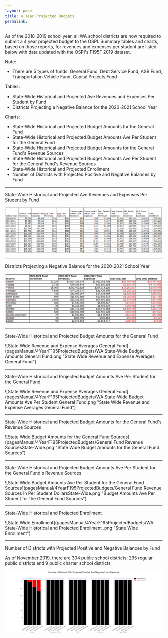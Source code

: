 ```yaml
---
layout: page
title: 4 Year Projected Budgets
permalink:
---
```

As of the 2018-2019 school year, all WA school districts are now required to submit a 4 year projected budget to the OSPI. 
Summary tables and charts, based on those reports, for revenues and expenses per student are listed below with data updated with the OSPI's F195F 2019 dataset. 

Note: 
- There are 5 types of funds: General Fund, Debt Service Fund, ASB Fund, Transportation Vehicle Fund, Capital Projects Fund 

Tables:
- State-Wide Historical and Projected Ave Revenues and Expenses Per Student by Fund
- Districts Projecting a Negative Balance for the 2020-2021 School Year 

Charts:
- State-Wide Historical and Projected Budget Amounts for the General Fund
- State-Wide Historical and Projected Budget Amounts Ave Per Student for the General Fund
- State-Wide Historical and Projected Budget Amounts for the General Fund's Revenue Sources
- State-Wide Historical and Projected Budget Amounts Ave Per Student for the General Fund's Revenue Sources
- State-Wide Historical and Projected Enrollment
- Number of Districts with Projected Positive and Negative Balances by Fund

___

State-Wide Historical and Projected Ave Revenues and Expenses Per Student by Fund

![State Wide Revenue and Expense Averages by Fund](pagesManual/4YearF195ProjectedBudgets/StateWideSummary.png "State Wide Revenue and Expense Averages by Fund")

___

Districts Projecting a Negative Balance for the 2020-2021 School Year

![Districts Projecting a Negative Balance for the 2020-2021 School Year](pagesManual/4YearF195ProjectedBudgets/DistrictsNegBalances.png "Districts Projecting a Negative Balance for the 2020-2021 School Year")

___

State-Wide Historical and Projected Budget Amounts for the General Fund

![State Wide Revenue and Expense Averages General Fund](pagesManual/4YearF195ProjectedBudgets/WA State-Wide Budget Amounts General Fund.png "State Wide Revenue and Expense Averages General Fund")

___

State-Wide Historical and Projected Budget Amounts Ave Per Student for the General Fund

![State Wide Revenue and Expense Averages General Fund](pagesManual/4YearF195ProjectedBudgets/WA State-Wide Budget Amounts Ave Per Student General Fund.png "State Wide Revenue and Expense Averages General Fund")

___

State-Wide Historical and Projected Budget Amounts for the General Fund's Revenue Sources

![State Wide Budget Amounts for the General Fund Sources](pagesManual/4YearF195ProjectedBudgets/General Fund Revenue SourcesState-Wide.png "State Wide Budget Amounts for the General Fund Sources")

___

State-Wide Historical and Projected Budget Amounts Ave Per Student for the General Fund's Revenue Sources

![State Wide Budget Amounts Ave Per Student for the General Fund Sources](pagesManual/4YearF195ProjectedBudgets/General Fund Revenue Sources In Per Student DollarsState-Wide.png "Budget Amounts Ave Per Student for the General Fund Sources")

___

State-Wide Historical and Projected Enrollment

![State Wide Enrollment](pagesManual/4YearF195ProjectedBudgets/WA State-Wide Historical and Projected Enrollment .png "State Wide Enrollment")

___

Number of Districts with Projected Positive and Negative Balances by Fund

As of November 2019, there are 304 public school districts: 295 regular public districts and 9 public charter school districts

![Number of Districts with Positive and Negative Balances](pagesManual/4YearF195ProjectedBudgets/DistrictsRedBlackBalanceByFund.png "Number of Districts with Positive and Negative Balances")

